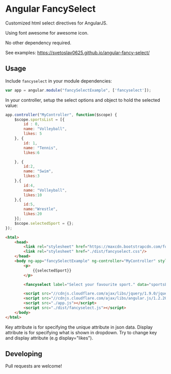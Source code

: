 # Angular FancySelect

Customized html select directives for AngularJS.

Using font awesome for awesome icon.

No other dependency required.

See examples: https://svetoslav0625.github.io/angular-fancy-select/

## Usage

Include `fancyselect` in your module dependencies:

```js
var app = angular.module("fancySelectExample", ['fancyselect']);
```

In your controller, setup the select options and object to hold the selected value:

```js
app.controller("MyController", function($scope) {
    $scope.sportsList = [{
        id : 0,
        name: "Volleyball",
        likes: 5
    }, {
        id: 1,
        name: "Tennis",
        likes:6

    }, {
        id:2,
        name: "Swim",
        likes:3
    },{
        id:4,
        name: "Volleyball",
        likes:10
    },{
        id:5,
        name:"Wrestle",
        likes:20
    }];
    $scope.selectedSport = {};
});
```



```html
<html>
    <head>
        <link rel="stylesheet" href="https://maxcdn.bootstrapcdn.com/font-awesome/4.7.0/css/font-awesome.min.css"/>
        <link rel="stylesheet" href="./dist/fancyselect.css"/>
    </head>
    <body ng-app="fancySelectExample" ng-controller="MyController" style="margin-left:100px; margin-top:100px;">
        <p>
            {{selectedSport}}
        </p>

        <fancyselect label="Select your favourite sport." data="sportsList" key="id" display="name" selected="selectedSport"></fancyselect>

        <script src="//cdnjs.cloudflare.com/ajax/libs/jquery/1.9.0/jquery.min.js"></script>
        <script src="//cdnjs.cloudflare.com/ajax/libs/angular.js/1.2.20/angular.min.js"></script>
        <script src="./app.js"></script>
        <script src="./dist/fancyselect.js"></script>
    </body>
</html>


```
Key attribute is for specifying the unique attribute in json data.
Display attribute is for specifying what is shown in dropdown.
Try to change key and display attribute (e.g display="likes").

## Developing

Pull requests are welcome!

